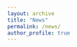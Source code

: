 ```yaml
---
layout: archive
title: "News"
permalink: /news/
author_profile: true
---
```


<!-- 自定义CSS可放入assets/css/custom.css中 -->
<style>
  .gallery-container {
    display: flex;
    flex-wrap: wrap;
    gap: 20px;
  }
  .gallery-item {
    width: calc(33.333% - 20px);
    border: 1px solid #ddd;
    border-radius: 8px;
    overflow: hidden;
    text-align: center;
  }
  .gallery-item img {
    width: 100%;
    height: auto;
    display: block;
  }
  .tags {
    margin-top: 10px;
  }
  .tag-button {
    margin: 5px;
    padding: 6px 12px;
    border: none;
    border-radius: 4px;
    background-color: #eee;
    cursor: pointer;
  }
  .tag-button.active {
    background-color: #007bff;
    color: white;
  }
  @media (max-width: 768px) {
    .gallery-item {
      width: 100%;
    }
  }
</style>

<!-- Tag 过滤按钮 -->
<div id="tag-buttons" style="margin-bottom: 20px;"></div>

<!-- 图片展示区 -->
<div class="gallery-container" id="gallery"></div>

<!-- JavaScript 逻辑 -->
<script>
  const images = [
    { src: "../images/profile.jpg", title: "实验室合影", tags: ["团队", "活动"] }
  ];

  const tagButtonsContainer = document.getElementById("tag-buttons");
  const gallery = document.getElementById("gallery");

  const allTags = Array.from(new Set(images.flatMap(img => img.tags)));
  let currentTag = "全部";

  function renderButtons() {
    tagButtonsContainer.innerHTML = "";
    const tags = ["全部", ...allTags];
    tags.forEach(tag => {
      const btn = document.createElement("button");
      btn.innerText = tag;
      btn.className = "tag-button" + (tag === currentTag ? " active" : "");
      btn.onclick = () => {
        currentTag = tag;
        renderButtons();
        renderGallery();
      };
      tagButtonsContainer.appendChild(btn);
    });
  }

  function renderGallery() {
    gallery.innerHTML = "";
    images
      .filter(img => currentTag === "全部" || img.tags.includes(currentTag))
      .forEach(img => {
        const item = document.createElement("div");
        item.className = "gallery-item";
        item.innerHTML = `
          <img src="${img.src}" alt="${img.title}">
          <p style="padding: 10px 5px; font-weight: bold;">${img.title}</p>
        `;
        gallery.appendChild(item);
      });
  }

  renderButtons();
  renderGallery();
</script>
